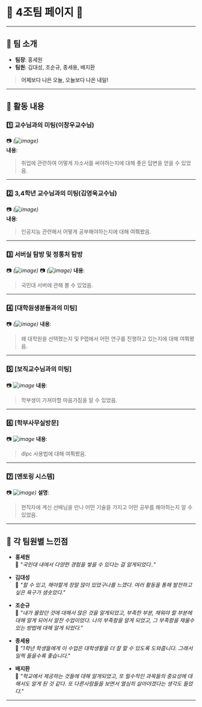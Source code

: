 # 🌟 **4조팀 페이지** 🌟

---

## 👥 **팀 소개**
- **팀장**: 홍세원  
- **팀원**: 김대성, 조순규, 종세용, 배지환  

> **어제보다 나은 오늘, 오늘보다 나은 내일!**

---

## 📝 **활동 내용**

### 1️⃣ **교수님과의 미팅(이창우교수님)**
📷 *(![image](https://github.com/user-attachments/assets/cdb0b0b1-04a0-4afa-969f-55a7ff31b06d))*  
**내용**:  
> 취업에 관련하여 어떻게 자소서를 써야하는지에 대해 좋은 답변을 얻을 수 있었음.

---

### 2️⃣ **3,4학년 교수님과의 미팅(김영욱교수님)**
📷 *(![image](https://github.com/user-attachments/assets/0c8505af-d22e-46a0-999a-334a1dd6d35b))*  
**내용**:  
> 인공지능 관련해서 어떻게 공부해야하는지에 대해 여쭤봤음.

---

### 3️⃣ **서버실 탐방 및 정통처 탐방**
📷 *(![image](https://github.com/user-attachments/assets/35881be9-784c-4fbd-8a81-b6db387ffc19))*
📷 *(![image](https://github.com/user-attachments/assets/09e42a67-92d4-45d5-a4d5-1f7a908d326e))*
**내용**:  
> 국민대 서버에 관해 볼 수 있었음.

---

### 4️⃣ **[대학원생분들과의 미팅]**
📷 *(![image](https://github.com/user-attachments/assets/7b0ad9cf-27f7-41d1-9d77-b335f5a45f9f))*
**내용**:  
> 왜 대학원을 선택했는지 및 P랩에서 어떤 연구를 진행하고 있는지에 대해 여쭤봤음.
---


### 5️⃣ **[보직교수님과의 미팅]**
📷 *![image](https://github.com/user-attachments/assets/7a6f68f2-b8e5-4560-905b-e6adb7a99c94)*
**내용**:  
> 학부생이 가져야할 마음가짐을 알 수 있었음.

---

### 6️⃣ **[학부사무실방문]**
📷 *![image](![image](https://github.com/user-attachments/assets/8c8e0056-55dc-481d-857d-5e101bb49637))* 
**내용**:  
> dlpc 사용법에 대해 여쭤봤음.  

---

### 7️⃣ **[멘토링 시스템]**
📷 *![image](https://github.com/user-attachments/assets/bf189bc7-31c6-4d0d-b116-e35549484301))*
**설명**:  
> 현직자에 계신 선배님을 만나 어떤 기술을 가지고 어떤 공부를 해야하는지 알 수 있었음. 

---

## 🌟 **각 팀원별 느낀점**

- **홍세원**  
  💬 _"국민대 내에서 다양한 경험을 쌓을 수 있다는 걸 알게되었다.."_  

- **김대성**  
  💬 _"할 수 있고, 해야할게 정말 많이 있었구나를 느꼈다. 여러 활동을 통해 발전하고싶은 욕구가 샘솟았다."_  

- **조순규**  
  💬 _"내가 몰랐던 것에 대해서 많은 것을 알게되었고, 부족한 부분, 채워야 할 부분에 대해 알게 되어서 알찬 수업이었다. 나의 부족함을 알게 되었고, 그 부족함을 채울수 있는 방법에 대해 알게 되었다."_  

- **종세용**  
  💬 _"1학년 학생들에게 이 수업은 대학생활을 더 잘 할 수 있도록 도와줍니다. 그래서 일찍 들을수록 좋습니다."_  

- **배지환**  
  💬 _"학교에서 제공하는 것들에 대해 알게되었고, 또 필수적인 과목들의 중요성에 대해서도 알게 된 것 같다. 또 다른사람들을 보면서 열심히 살아야겠다는 생각도 들었다."_  

---


